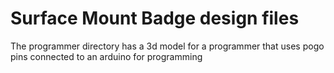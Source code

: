 # Surface Mount Badge design files

The programmer directory has a 3d model for a programmer that uses pogo pins connected to an arduino for programming